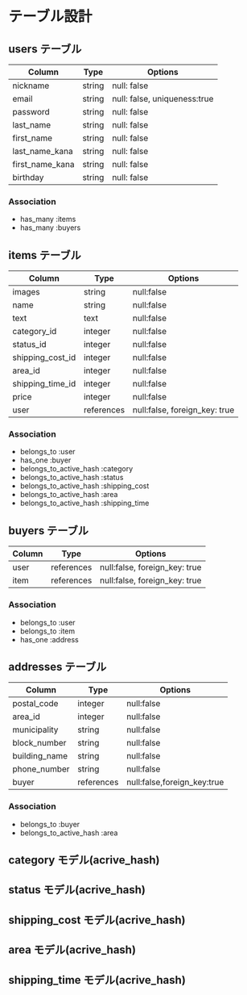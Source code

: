 # テーブル設計

## users テーブル

| Column         | Type   | Options                     |
| -------------- | ------ |-----------------------------|
| nickname       | string | null: false                 |
| email          | string | null: false, uniqueness:true|
| password       | string | null: false                 |
| last_name      | string | null: false                 |
| first_name     | string | null: false                 |
| last_name_kana | string | null: false                 |
| first_name_kana| string | null: false                 |
| birthday       | string | null: false                 |

### Association

- has_many :items
- has_many :buyers

## items テーブル

| Column          | Type       | Options                       |
| --------------- | ---------- | ----------------------------- |
| images          | string     | null:false                    |     
| name            | string     | null:false                    |
| text            | text       | null:false                    |
| category_id     | integer    | null:false                    |
| status_id       | integer    | null:false                    |
| shipping_cost_id| integer    | null:false                    |
| area_id         | integer    | null:false                    |
| shipping_time_id| integer    | null:false                    | 
| price           | integer    | null:false                    |
| user            | references | null:false, foreign_key: true |

### Association

- belongs_to             :user
- has_one                :buyer
- belongs_to_active_hash :category
- belongs_to_active_hash :status
- belongs_to_active_hash :shipping_cost
- belongs_to_active_hash :area
- belongs_to_active_hash :shipping_time

## buyers テーブル

| Column | Type      | Options                       |
| ------ | --------- | ----------------------------- |
| user   | references| null:false, foreign_key: true |
| item   | references| null:false, foreign_key: true |

### Association

- belongs_to :user
- belongs_to :item
- has_one    :address

## addresses テーブル

| Column       | Type      | Options                       |
| ------------ | --------- | ----------------------------- |
| postal_code  | integer   | null:false                    |
| area_id      | integer   | null:false                    |      
| municipality | string    | null:false                    |
| block_number | string    | null:false                    |
| building_name| string    | null:false                    |
| phone_number | string    | null:false                    |
| buyer        | references| null:false,foreign_key:true   | 

### Association

- belongs_to             :buyer
- belongs_to_active_hash :area

## category モデル(acrive_hash)

## status モデル(acrive_hash)

## shipping_cost モデル(acrive_hash)

## area モデル(acrive_hash)

## shipping_time モデル(acrive_hash)